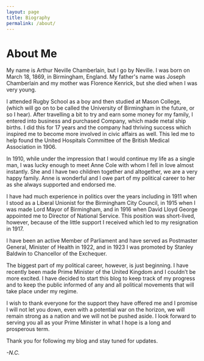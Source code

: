 ```yaml
---
layout: page
title: Biography
permalink: /about/
---
```


<h1> About Me </h1>

<p>My name is Arthur Neville Chamberlain, but I go by Neville. I was born on March 18, 1869, in Birmingham, England. 
My father's name was Joseph Chamberlain and my mother was Florence Kenrick, but she died when I was very young.</p>

<p>I attended Rugby School as a boy and then studied at Mason College, (which will go on to be called the University 
of Birmingham in the future, or so I hear). After travelling a bit to try and earn some money for my family, I entered 
into business and purchased Company, which made metal ship births. I did this for 17 years and the company had thriving 
success which inspired me to become more involved in civic affairs as well. 
This led me to help found the United Hospitals Committee of the British Medical Association in 1906.</p>

<p>In 1910, while under the impression that I would continue my life as a single man, I was lucky enough to meet 
Anne Cole with whom I fell in love almost instantly. She and I have two children together and altogether, we are a 
very happy family. Anne is wonderful and I owe part of my political career to her as she always supported and endorsed me.</p>

<p>I have had much experience in politics over the years including in 1911 when I stood as a Liberal Unionist for the 
Birmingham City Council, in 1915 when I was made Lord Mayor of Birmingham, and in 1916 when David Lloyd George appointed 
me to Director of National Service. This position was short-lived, however, because of the little support I received which 
led to my resignation in 1917.</p>

<p>I have been an active Member of Parliament and have served as Postmaster General, Minister of Health in 1922, and 
in 1923 I was promoted by Stanley Baldwin to Chancellor of the Exchequer.</p>

<p>The biggest part of my political career, however, is just beginning. I have recently been made Prime Minister of 
the United Kingdom and I couldn’t be more excited. I have decided to start this blog to keep track of my progress and 
to keep the public informed of any and all political movements that will take place under my regime.</p>

<p>I wish to thank everyone for the support they have offered me and I promise I will not let you down, even with a 
potential war on the horizon, we will remain strong as a nation and we will not be pushed aside. I look forward to 
serving you all as your Prime Minister in what I hope is a long and prosperous term.</p>

<p>Thank you for following my blog and stay tuned for updates.</p>

<p><em>-N.C.</em></p>
